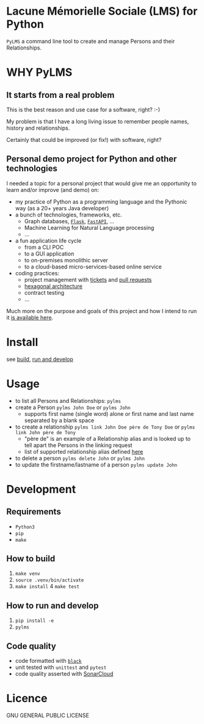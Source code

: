 Lacune Mémorielle Sociale (LMS) for Python
==========================================

`PyLMS` a command line tool to create and manage Persons and their Relationships.

WHY PyLMS
=========

It starts from a real problem
-----------------------------

This is the best reason and use case for a software, right? :-) 

My problem is that I have a long living issue to remember people names, history and relationships.

Certainly that could be improved (or fix!) with software, right?

Personal demo project for Python and other technologies
-------------------------------------------------------

I needed a topic for a personal project that would give me an opportunity to learn and/or improve (and demo) on:
* my practice of Python as a programming language and the Pythonic way (as a 20+ years Java developer)
* a bunch of technologies, frameworks, etc.
  * Graph databases, [`Flask`](https://flask.palletsprojects.com/en/3.0.x/), [`FastAPI`](https://fastapi.tiangolo.com/), ...
  * Machine Learning for Natural Language processing
  * ...
* a fun application life cycle
  * from a CLI POC
  * to a GUI application
  * to on-premises monolithic server
  * to a cloud-based micro-services-based online service
* coding practices:
   * project management with [tickets](https://linear.app/pylms/) and [pull requests](https://github.com/lesaint/PyLMS/pulls?q=is%3Apr+is%3Aclosed)
   * [hexagonal architecture](https://en.wikipedia.org/wiki/Hexagonal_architecture_(software))
   * contract testing
   * ...

Much more on the purpose and goals of this project and how I intend to run it [is available here](PROJECT_RATIONAL.md).

Install
=======

see [build](#how-to-build), [run and develop](#how-to-run-and-develop)

Usage
=====

* to list all Persons and Relationships: `pylms`
* create a Person `pylms John Doe` or `pylms John`
   * supports first name (single word) alone or first name and last name separated by a blank space 
* to create a relationship `pylms link John Doe père de Tony Doe` or `pylms link John père de Tony`
   * "père de" is an example of a Relationship alias and is looked up to tell apart the Persons in the linking request 
   * list of supported relationship alias defined [here](/src/pylms/core.py#L195)
* to delete a person `pylms delete John` or `pylms John`
* to update the firstname/lastname of a person `pylms update John`

Development
===========

Requirements
------------

* `Python3`
* `pip`
* `make`

How to build
------------

1. `make venv`
2. `source .venv/bin/activate`
3. `make install`
4 `make test`


How to run and develop
----------------------

1. `pip install -e`
2. `pylms`

Code quality
------------

* code formatted with [`black`](https://black.readthedocs.io/en/stable/)
* unit tested with `unittest` and `pytest`
* code quality asserted with [SonarCloud](https://sonarcloud.io/project/overview?id=lesaint_PyLMS)

Licence
=======

GNU GENERAL PUBLIC LICENSE
